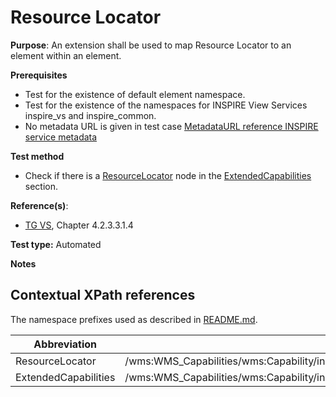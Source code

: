 # Resource Locator

**Purpose**: An extension shall be used to map Resource Locator to an element within an element.

**Prerequisites**

* Test for the existence of default element namespace.
* Test for the existence of the namespaces for INSPIRE View Services inspire_vs and inspire_common.
* No metadata URL is given in test case [MetadataURL reference INSPIRE service metadata](metadataurl-reference-inspire-service-metadata.md)

**Test method**

* Check if there is a [ResourceLocator](#ResourceLocator) node in the [ExtendedCapabilities](#ExtendedCapabilities) section.


**Reference(s)**:
* [TG VS](README.md#ref_TG_VS), Chapter 4.2.3.3.1.4

**Test type:** Automated

**Notes**

## Contextual XPath references

The namespace prefixes used as described in [README.md](README.md#namespaces).

Abbreviation                                               |  XPath expression
---------------------------------------------------------- | -------------------------------------------------------------------------
ResourceLocator <a name="ResourceLocator"></a>   | /wms:WMS_Capabilities/wms:Capability/inspire_vs:ExtendedCapabilities/inspire_common:Conformity/inspire_common:Specification/inspire_common:ResourceLocator/inspire_common:URL
ExtendedCapabilities <a name="ExtendedCapabilities"></a>   | /wms:WMS_Capabilities/wms:Capability/inspire_vs:ExtendedCapabilities
